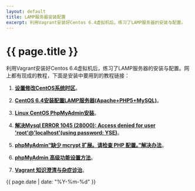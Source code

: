```yaml
---
layout: default
title: LAMP服务器安装配置
excerpt: 利用Vagrant安装好Centos 6.4虚拟机后，练习了LAMP服务器的安装与配置。
---
```

{{ page.title }}
================

利用Vagrant安装好Centos 6.4虚拟机后，练习了LAMP服务器的安装与配置。网上都有现成的教程，下面是安装中要用到的教程链接：

1. [**设置修改CentOS系统时区**](http://os.51cto.com/art/201004/192805.htm)。

2. [**CentOS 6.4安装配置LAMP服务器(Apache+PHP5+MySQL)**](http://www.jb51.net/article/37987.htm)。

3. [**Linux CentOS PhpMyAdmin安装**](http://www.centos.bz/2011/04/linux-centos-phpmyadmin-install/)。

4. [**解决Mysql ERROR 1045 (28000): Access denied for user 'root'@'localhost'(using password: YSE)**](http://www.dn59.com/linux/server/2013/0120/mysql-ERROR-1045-28000.html)。

5. [**phpMyAdmin“缺少 mcrypt 扩展。请检查 PHP 配置。”解决办法**](http://centos5.blog.51cto.com/1921280/846936)。

6. [**phpMyAdmin 高级功能设置方法**](http://teddysun.com/268.html)。

7. [**Vagrant 知识澄清与杂症诊治**](http://wushaobo.info/?p=83)。

{{ page.date | date: "%Y-%m-%d" }}
